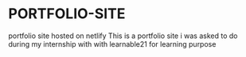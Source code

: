 # PORTFOLIO-SITE
portfolio site hosted on netlify
This is a portfolio site i was asked to do during my internship with with learnable21 for learning purpose
